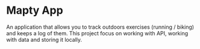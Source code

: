 # Mapty App

An application that allows you to track outdoors exercises (running / biking) and keeps a log of them. This project focus on working with API, working with data and storing it locally.
